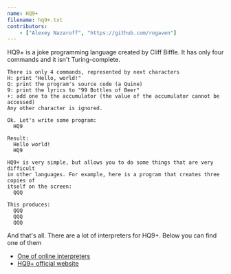```yaml
---
name: HQ9+
filename: hq9+.txt
contributors:
    - ["Alexey Nazaroff", "https://github.com/rogaven"]
---
```


HQ9+ is a joke programming language created by Cliff Biffle. It has only four commands and it isn't Turing-complete.

```
There is only 4 commands, represented by next characters
H: print "Hello, world!"
Q: print the program's source code (a Quine)
9: print the lyrics to "99 Bottles of Beer"
+: add one to the accumulator (the value of the accumulator cannot be accessed)
Any other character is ignored.

Ok. Let's write some program:
  HQ9

Result:
  Hello world!
  HQ9

HQ9+ is very simple, but allows you to do some things that are very difficult
in other languages. For example, here is a program that creates three copies of
itself on the screen:
  QQQ

This produces:
  QQQ
  QQQ
  QQQ
```

And that's all. There are a lot of interpreters for HQ9+. Below you can find one of them

+ [One of online interpreters](https://almnet.de/esolang/hq9plus.php)
+ [HQ9+ official website](http://cliffle.com/esoterica/hq9plus.html)
